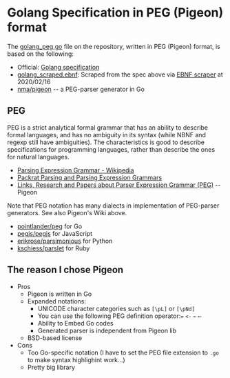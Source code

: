 # Golang Specification in PEG (Pigeon) format

The [golang_peg.go](golang_peg.go) file on the repository, written in PEG (Pigeon) format, is based on the following:

* Official: [Golang specification](https://golang.org/ref/spec)
* [golang_scraped.ebnf](golang_scraped.ebnf): Scraped from the spec above via [EBNF scraper](https://gist.github.com/chewxy/d9642a9552973dfc0731) at 2020/02/16
* [nma/pigeon](https://github.com/mna/pigeon) -- a PEG-parser generator in Go

## PEG

PEG is a strict analytical formal grammar that has an ability to describe formal languages, and has no ambiguity in its syntax (while NBNF and regexp still have ambiguities). The characteristics is good to describe specifications for programming languages, rather than describe the ones for natural languages.

* [Parsing Expression Grammar \- Wikipedia](https://en.wikipedia.org/wiki/Parsing_Expression_Grammar)
* [Packrat Parsing and Parsing Expression Grammars](https://bford.info/packrat/)
* [Links, Research and Papers about Parser Expression Grammar \(PEG\)](https://github.com/mna/pigeon/wiki) -- Pigeon

Note that PEG notation has many dialects in implementation of PEG-parser generators. See also Pigeon's Wiki above.

* [pointlander/peg](https://github.com/pointlander/peg) for Go
* [pegjs/pegjs](https://github.com/pegjs/pegjs) for JavaScript
* [erikrose/parsimonious](https://github.com/erikrose/parsimonious) for Python
* [kschiess/parslet](https://github.com/kschiess/parslet) for Ruby

## The reason I chose Pigeon

* Pros
  * Pigeon is written in Go
  * Expanded notations:
    * UNICODE character categories such as `[\pL]` or `[\pNd]`
    * You can use the following PEG definition operator:`=` `<-` `←` `⟵`
    * Ability to Embed Go codes
    * Generated parser is independent from Pigeon lib
  * BSD-based license
* Cons
  * Too Go-specific notation (I have to set the PEG file extension to `.go` to make syntax highlighint work...)
  * Pretty big library


